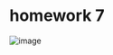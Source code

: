 # homework 7
![image](https://github.com/ophwsjtu18/ohw20f/blob/main/zh/homework7/html_mc.gif?raw=true)

